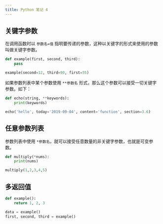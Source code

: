 ```yaml
---
title: Python 笔记 4
---
```


## 关键字参数

在调用函数时以 `参数名=值` 指明要传递的参数，这种以关键字的形式来使用的参数叫做关键字参数。

```python
def example(first, second, third):
    pass

example(second=12, third=90, first=55)
```

如果参数列表中某个参数使用 `**参数名` 形式，那么这个参数可以接受一切关键字参数。如下：

```python
def echo(string, **keywords):
    print(keywords)

echo('hello', today='2019-09-04', content='function', section=3.6)
```

## 任意参数列表

参数列表中使用 `*参数名`，就可以接受任意数量的非关键字参数，也就是可变参数。

```python
def multiply(*nums):
    print(nums)

multiply(1,2,3,4,5)
```

## 多返回值

```python
def example():
    return 1, 2, 3

data = example()
first, second, third = example()
```